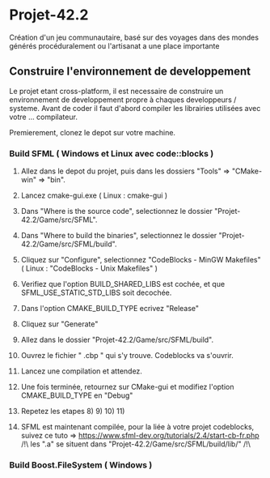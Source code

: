# Projet-42.2
Création d'un jeu communautaire, basé sur des voyages dans des mondes générés procéduralement ou l'artisanat a une place importante

## Construire l'environnement de developpement
Le projet etant cross-platform, il est necessaire de construire un environnement de developpement propre à chaques developpeurs / systeme. Avant de coder il faut d'abord compiler les librairies utilisées avec votre ... compilateur.

Premierement, clonez le depot sur votre machine.

### Build SFML ( Windows et Linux avec code::blocks )
1) Allez dans le depot du projet, puis dans les dossiers "Tools" => "CMake-win" => "bin".
2) Lancez cmake-gui.exe ( Linux : cmake-gui )
3) Dans "Where is the source code", selectionnez le dossier "Projet-42.2/Game/src/SFML".
4) Dans "Where to build the binaries", selectionnez le dossier "Projet-42.2/Game/src/SFML/build".
5) Cliquez sur "Configure", selectionnez "CodeBlocks - MinGW Makefiles" ( Linux : "CodeBlocks - Unix Makefiles" )
6) Verifiez que l'option BUILD_SHARED_LIBS est cochée, et que SFML_USE_STATIC_STD_LIBS soit decochée.
7) Dans l'option CMAKE_BUILD_TYPE ecrivez "Release"
8) Cliquez sur "Generate"
9) Allez dans le dossier "Projet-42.2/Game/src/SFML/build".
10) Ouvrez le fichier " .cbp " qui s'y trouve. Codeblocks va s'ouvrir.
11) Lancez une compilation et attendez.
12) Une fois terminée, retournez sur CMake-gui et modifiez l'option CMAKE_BUILD_TYPE en "Debug"
13) Repetez les etapes 8) 9) 10) 11)

14) SFML est maintenant compilée, pour la liée à votre projet codeblocks, suivez ce tuto => https://www.sfml-dev.org/tutorials/2.4/start-cb-fr.php
/!\ les ".a" se situent dans "Projet-42.2/Game/src/SFML/build/lib/" /!\


### Build Boost.FileSystem ( Windows )
